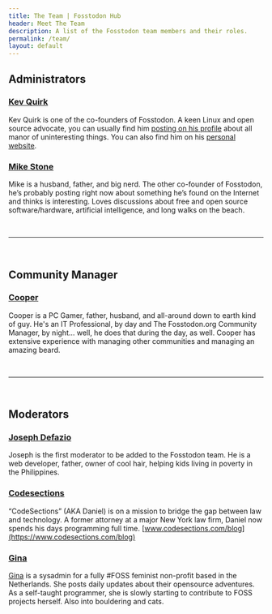 ```yaml
---
title: The Team | Fosstodon Hub
header: Meet The Team
description: A list of the Fosstodon team members and their roles.
permalink: /team/
layout: default
---
```

## Administrators

### [Kev Quirk](https://fosstodon.org/@kev)
Kev Quirk is one of the co-founders of Fosstodon. A keen Linux and open source advocate, you can usually find him [posting on his profile](https://fosstodon.org/@kev) about all manor of uninteresting things. You can also find him on his [personal website](https://kevq.uk).

### [Mike Stone](https://fosstodon.org/@mike)
Mike is a husband, father, and big nerd. The other co-founder of Fosstodon, he’s probably posting right now about something he’s found on the Internet and thinks is interesting. Loves discussions about free and open source software/hardware, artificial intelligence, and long walks on the beach.

<br>
<hr>
<br>

## Community Manager

### [Cooper](https://fosstodon.org/@cooper)
Cooper is a PC Gamer, father, husband, and all-around down to earth kind of guy. He's an IT Professional, by day and The Fosstodon.org Community Manager, by night... well, he does that during the day, as well. Cooper has extensive experience with managing other communities and managing an amazing beard.

<br>
<hr>
<br>

## Moderators

### [Joseph Defazio](https://fosstodon.org/@joseph)
Joseph is the first moderator to be added to the Fosstodon team. He is a web developer, father, owner of cool hair, helping kids living in poverty in the Philippines.  

### [Codesections](https://fosstodon.org/@codesections)
“CodeSections” (AKA Daniel) is on a mission to bridge the gap between law and technology. A former attorney at a major New York law firm, Daniel now spends his days programming full time. [www.codesections.com/blog](https://www.codesections.com/blog)  

### [Gina](https://fosstodon.org/@gina)
[Gina](https://fosstodon.org/@gina) is a sysadmin for a fully #FOSS feminist non-profit based in the Netherlands. She posts daily updates about their opensource adventures. As a self-taught programmer, she is slowly starting to contribute to FOSS projects herself. Also into bouldering and cats.
